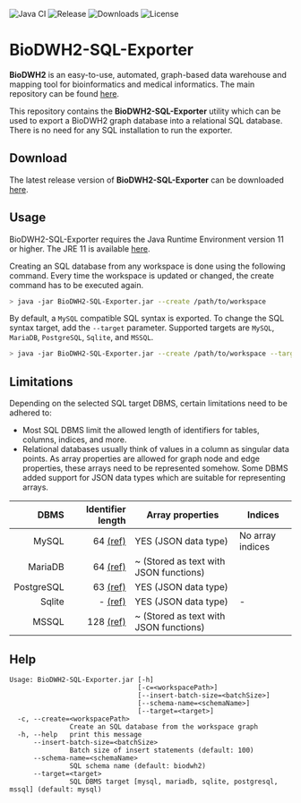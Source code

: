 ![Java CI](https://github.com/BioDWH2/BioDWH2-SQL-Exporter/workflows/Java%20CI/badge.svg?branch=develop) ![Release](https://img.shields.io/github/v/release/BioDWH2/BioDWH2-SQL-Exporter) ![Downloads](https://img.shields.io/github/downloads/BioDWH2/BioDWH2-SQL-Exporter/total) ![License](https://img.shields.io/github/license/BioDWH2/BioDWH2-SQL-Exporter)

# BioDWH2-SQL-Exporter

**BioDWH2** is an easy-to-use, automated, graph-based data warehouse and mapping tool for bioinformatics and medical
informatics. The main repository can be found [here](https://github.com/BioDWH2/BioDWH2).

This repository contains the **BioDWH2-SQL-Exporter** utility which can be used to export a BioDWH2 graph database into
a relational SQL database. There is no need for any SQL installation to run the exporter.

## Download

The latest release version of **BioDWH2-SQL-Exporter** can be
downloaded [here](https://github.com/BioDWH2/BioDWH2-SQL-Exporter/releases/latest).

## Usage

BioDWH2-SQL-Exporter requires the Java Runtime Environment version 11 or higher. The JRE 11 is
available [here](https://adoptium.net/temurin/releases/?package=jre&version=11).

Creating an SQL database from any workspace is done using the following command. Every time the workspace is updated or
changed, the create command has to be executed again.

~~~BASH
> java -jar BioDWH2-SQL-Exporter.jar --create /path/to/workspace
~~~

By default, a `MySQL` compatible SQL syntax is exported. To change the SQL syntax target, add the `--target` parameter.
Supported targets are `MySQL`, `MariaDB`, `PostgreSQL`, `Sqlite`, and `MSSQL`.

~~~BASH
> java -jar BioDWH2-SQL-Exporter.jar --create /path/to/workspace --target sqlite
~~~

## Limitations

Depending on the selected SQL target DBMS, certain limitations need to be adhered to:

* Most SQL DBMS limit the allowed length of identifiers for tables, columns, indices, and more.
* Relational databases usually think of values in a column as singular data points. As array properties are allowed for
  graph node and edge properties, these arrays need to be represented somehow. Some DBMS added support for JSON data
  types which are suitable for representing arrays.

|       DBMS |                                                                        Identifier length | Array properties                       | Indices          |
|-----------:|-----------------------------------------------------------------------------------------:|----------------------------------------|------------------|
|      MySQL |               64 [(ref)](https://dev.mysql.com/doc/refman/8.0/en/identifier-length.html) | YES (JSON data type)                   | No array indices |
|    MariaDB |                   64 [(ref)](https://mariadb.com/kb/en/identifier-names/#maximum-length) | ~ (Stored as text with JSON functions) |                  |
| PostgreSQL |                          63 [(ref)](https://www.postgresql.org/docs/current/limits.html) | YES (JSON data type)                   |                  |
|     Sqlite |                                            - [(ref)](https://www.sqlite.org/limits.html) | YES (JSON data type)                   | -                |
|      MSSQL | 128 [(ref)](https://www.c-sharpcorner.com/blogs/maximum-length-of-objects-in-sql-server) | ~ (Stored as text with JSON functions) |                  |

## Help

~~~
Usage: BioDWH2-SQL-Exporter.jar [-h]
                                [-c=<workspacePath>]
                                [--insert-batch-size=<batchSize>]
                                [--schema-name=<schemaName>]
                                [--target=<target>]
  -c, --create=<workspacePath>
               Create an SQL database from the workspace graph
  -h, --help   print this message
      --insert-batch-size=<batchSize>
               Batch size of insert statements (default: 100)
      --schema-name=<schemaName>
               SQL schema name (default: biodwh2)
      --target=<target>
               SQL DBMS target [mysql, mariadb, sqlite, postgresql, mssql] (default: mysql)
~~~